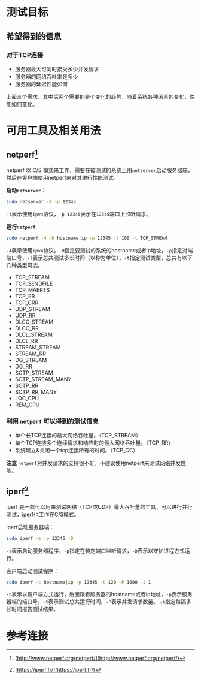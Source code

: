 # 测试目标
## 希望得到的信息
### 对于TCP连接
* 服务器最大可同时接受多少并发请求
* 服务器的网络吞吐率是多少
* 服务器的延迟性能如何

上面三个需求，其中后两个需要的是个变化的趋势，随着系统各种因素的变化，性能如何变化。

# 可用工具及相关用法
## netperf[^1]

netperf 以 C/S 模式来工作，需要在被测试的系统上用`netserver`启动服务器端，然后在客户端使用netperf来对其进行性能测试。

**启动`netserver`：**
```bash
sudo netserver -4 -p 12345
```

`-4`表示使用`ipv4`协议，`-p 12345`表示在`12345`端口上监听请求。

**运行`netperf`**

```bash
sudo netperf -4 -H hostname|ip -p 12345 -l 100 -t TCP_STREAM
```

`-4`表示使用`ipv4`协议，`-H`指定要测试的系统的hostname或者ip地址，`-p`指定对端端口号，`-l`表示总共测试多长时间（以秒为单位），`-t`指定测试类型，总共有以下
几种类型可选。

* TCP_STREAM
* TCP_SENDFILE
* TCP_MAERTS
* TCP_RR
* TCP_CRR
* UDP_STREAM
* UDP_RR
* DLCO_STREAM
* DLCO_RR
* DLCL_STREAM
* DLCL_RR
* STREAM_STREAM
* STREAM_RR
* DG_STREAM
* DG_RR
* SCTP_STREAM
* SCTP_STREAM_MANY
* SCTP_RR
* SCTP_RR_MANY
* LOC_CPU
* REM_CPU

### 利用 `netperf` 可以得到的测试信息
* 单个长TCP连接的最大网络吞吐量。（TCP_STREAM）
* 单个TCP连接多个连续请求和响应时的最大网络吞吐量。（TCP_RR）
* 系统建立&关闭一个tcp连接所有的时间。（TCP_CC）

**注意** `netperf`对并发请求的支持很不好，不建议使用netperf来测试网络并发性能。

## iperf[^2]

iperf 是一款可以用来测试网络（TCP或UDP）最大吞吐量的工具，可以进行并行测试，iperf也工作在C/S模式。

iperf启动服务器端：

```bash
sudo iperf -s -p 12345 -D
```

`-s`表示启动服务器程序，`-p`指定在特定端口监听请求，`-D`表示以守护进程方式运行。

客户端启动测试程序：

```bash
sudo iperf -c hostname|ip -p 12345 -t 120 -P 1000 -i 1
```

`-c`表示以客户端方式运行，后面跟着服务器的hostname或者ip地址，`-p`表示服务器端的端口号，`-t`表示测试总共运行时间，`-P`表示并发请求数量。
`-i`指定每隔多长时间报告测试结果。

# 参考连接

[^1]: [http://www.netperf.org/netperf/](http://www.netperf.org/netperf/)
[^2]: [https://iperf.fr/](https://iperf.fr/)